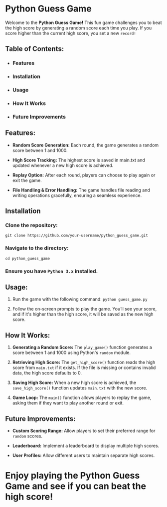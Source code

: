 # Python Guess Game

Welcome to the **Python Guess Game!** This fun game challenges you to beat the high score by generating a random score each time you play. If you score higher than the current high score, you set a new `record!`

## Table of Contents:

- ### Features
- ### Installation
- ### Usage
- ### How It Works
- ### Future Improvements

## Features:

- **Random Score Generation:**  Each round, the game generates a random score between 1 and 1000.
  
- **High Score Tracking:**  The highest score is saved in main.txt and updated whenever a new high score is achieved.
  
- **Replay Option:**  After each round, players can choose to play again or exit the game.
  
- **File Handling & Error Handling:**  The game handles file reading and writing operations gracefully, ensuring a seamless experience.

## Installation

### Clone the repository:
   
    git clone https://github.com/your-username/python_guess_game.git

### Navigate to the directory:

    cd python_guess_game

### Ensure you have `Python 3.x` installed.

## Usage:

1. Run the game with the following command: `python guess_game.py`

2. Follow the on-screen prompts to play the game. You’ll see your score, and if it's higher than the high score, it will be saved as the new high score.

## How It Works:

1. **Generating a Random Score:**  The `play_game()` function generates a score between 1 and 1000 using Python's `random` module.

2. **Retrieving High Score:**  The `get_high_score()` function reads the high score from `main.txt` if it exists. If the file is missing or contains invalid data, the high score defaults to 0.
   
3. **Saving High Score:**  When a new high score is achieved, the `save_high_score()` function updates `main.txt` with the new score.
  
4. **Game Loop:**  The `main()` function allows players to replay the game, asking them if they want to play another round or exit.

## Future Improvements:

- **Custom Scoring Range:**  Allow players to set their preferred range for `random` scores.
  
- **Leaderboard:**  Implement a leaderboard to display multiple high scores.

- **User Profiles:**  Allow different users to maintain separate high scores.

# Enjoy playing the Python Guess Game and see if you can beat the high score!
